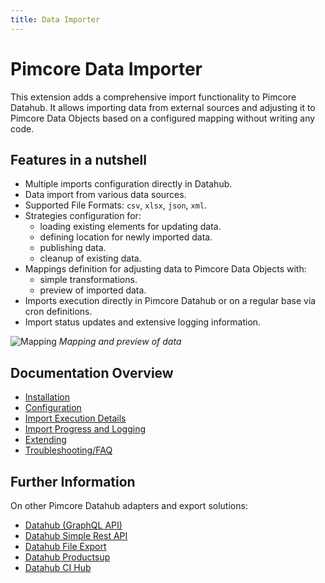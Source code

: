 ```yaml
---
title: Data Importer
---
```

 
# Pimcore Data Importer

This extension adds a comprehensive import functionality to Pimcore Datahub. It allows importing data from external 
sources and adjusting it to Pimcore Data Objects based on a configured mapping without writing any code.

## Features in a nutshell
- Multiple imports configuration directly in Datahub. 
- Data import from various data sources.
- Supported File Formats: `csv`, `xlsx`, `json`, `xml`.
- Strategies configuration for: 
  - loading existing elements for updating data.
  - defining location for newly imported data.
  - publishing data.
  - cleanup of existing data. 
-  Mappings definition for adjusting data to Pimcore Data Objects with:
   - simple transformations.
   - preview of imported data.
- Imports execution directly in Pimcore Datahub or on a regular base via cron definitions. 
- Import status updates and extensive logging information. 

![Mapping](./doc/img/mapping.png)
*Mapping and preview of data*

## Documentation Overview
- [Installation](./doc/01_Installation.md)
- [Configuration](./doc/03_Configuration/README.md)
- [Import Execution Details](./doc/04_Import_Execution_Details.md)
- [Import Progress and Logging](./doc/05_Import_Progress_and_Logging.md)
- [Extending](./doc/06_Extending/README.md)
- [Troubleshooting/FAQ](./doc/06_Troubleshooting_FAQ.md) 

## Further Information
On other Pimcore Datahub adapters and export solutions:
- [Datahub (GraphQL API)](https://pimcore.com/docs/platform/Datahub/)
- [Datahub Simple Rest API](https://pimcore.com/docs/platform/Datahub_Simple_Rest/)
-  [Datahub File Export](https://pimcore.com/docs/platform/Datahub_File_Export/)
- [Datahub Productsup](https://pimcore.com/docs/platform/Datahub_Productsup/)
- [Datahub CI Hub](https://pimcore.com/docs/platform/Datahub_CI_Hub/)